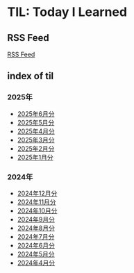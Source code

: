 <!-- vale Google.FirstPerson = NO -->
# TIL: Today I Learned
<!-- vale on -->

## RSS Feed

[RSS Feed](https://atsushifx.github.io/til/rss/feeds.xml)

## index of til

### 2025年

- [2025年6月分](2025/2025-06)
- [2025年5月分](2025/2025-05)
- [2025年4月分](2025/2025-04)
- [2025年3月分](2025/2025-03)
- [2025年2月分](2025/2025-02)
- [2025年1月分](2025/2025-01)

### 2024年

- [2024年12月分](2024/2024-12)
- [2024年11月分](2024/2024-11)
- [2024年10月分](2024/2024-10)
- [2024年9月分](2024/2024-09)
- [2024年8月分](2024/2024-08)
- [2024年7月分](2024/2024-07)
- [2024年6月分](2024/2024-06)
- [2024年5月分](2024/2024-05)
- [2024年4月分](2024/2024-04)

